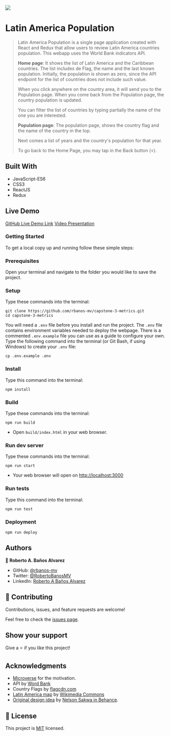 ![](https://img.shields.io/badge/Microverse-blueviolet)

# Latin America Population

> Latin America Population is a single page application created with React and Redux that allow users to review Latin America countries population. This webapp uses the World Bank indicators API.
>
> **Home page**:
> It shows the list of Latin America and the Caribbean countries. The list includes de Flag, the name and the last known population. Initially, the population is shown as zero, since the API endpoint for the list of countries does not include such value.
>
> When you click anywhere on the country area, it will send you to the Population page. When you come back from the Population page, the country population is updated.
>
> You can filter the list of countries by typing partially the name of the one you are interested.
>
> **Population page**:
> The population page, shows the country flag and the name of the country in the top.
>
> Next comes a list of years and the country's population for that year.
>
> To go back to the Home Page, you may tap in the Back button (<).

## Built With

- JavaScript-ES6
- CSS3
- ReactJS
- Redux

## Live Demo

[GitHub Live Demo Link](https://rbanos-mv.github.io/capstone-3-metrics/)
[Video Presentation](https://www.loom.com/share/8c5c22a9ba634e5b91f59af52e6fe79d)

### Getting Started

To get a local copy up and running follow these simple steps:

### Prerequisites

Open your terminal and navigate to the folder you would like to save the project.

### Setup

Type these commands into the terminal:

```
git clone https://github.com/rbanos-mv/capstone-3-metrics.git
cd capstone-3-metrics
```

You will need a `.env` file before you install and run the project. The `.env` file contains environment variables needed to deploy the webpage. There is a commented `.env.example` file you can use as a guide to configure your own. Type the following command into the terminal (or Git Bash, if using Windows) to create your `.env` file:

```
cp .env.example .env
```

### Install

Type this command into the terminal:

```
npm install
```

### Build

Type these commands into the terminal:

```
npm run build
```

- Open `build/index.html` in your web browser.

### Run dev server

Type these commands into the terminal:

```
npm run start
```

- Your web browser will open on [http://localhost:3000](http://localhost:3000)

### Run tests

Type this command into the terminal:

```
npm run test
```

### Deployment

```
npm run deploy
```

## Authors

👤 **Roberto A. Baños Alvarez**

- GitHub: [@rbanos-mv](https://github.com/rbanos-mv)
- Twitter: [@RobertoBanosMV](https://twitter.com/RobertoBanosMV)
- LinkedIn: [Roberto A Baños Alvarez](https://linkedin.com/in/roberto-a-baños-alvarez-500766234)

## 🤝 Contributing

Contributions, issues, and feature requests are welcome!

Feel free to check the [issues page](../../issues/).

## Show your support

Give a ⭐️ if you like this project!

## Acknowledgments

- [Microverse](https://www.microverse.org/) for the motivation.
- API by [Word Bank](https://datahelpdesk.worldbank.org/knowledgebase/articles/898590-country-api-queries)
- Country Flags by [flagcdn.com](https://flagcdn.com/)
- [Latin America map](https://upload.wikimedia.org/wikipedia/commons/6/63/Latin_America_%28orthographic_projection%29.svg) by [Wikimedia Commons](https://commons.wikimedia.org/wiki/Main_Page)
- [Original design idea](<https://www.behance.net/gallery/31579789/Ballhead-App-(Free-PSDs)>) by [Nelson Sakwa in Behance](https://www.behance.net/sakwadesignstudio).

## 📝 License

This project is [MIT](./MIT.md) licensed.
